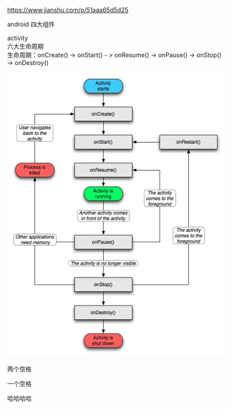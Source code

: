 https://www.jianshu.com/p/51aaa65d5d25  

android 四大组件  

activity  
六大生命周期  
生命周期：onCreate() -> onStart() - > onResume() -> onPause() -> onStop() -> onDestroy()  

![GitHub](https://raw.githubusercontent.com/songshitong/AndroidDemo/master/%E6%95%99%E7%A8%8B%E6%80%BB%E7%BB%93/img/activity_lifecycle.webp "GitHub,Social Coding")

两个空格  

一个空格 

哈哈哈哈